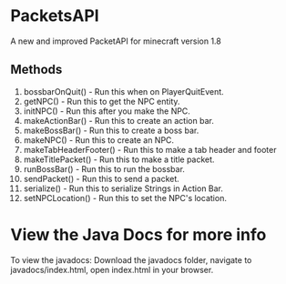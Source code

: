 # PacketsAPI
 A new and improved PacketAPI for minecraft version 1.8
 
## Methods
1. 	bossbarOnQuit() - Run this when on PlayerQuitEvent.
2. getNPC() - Run this to get the NPC entity.
3. initNPC() - Run this after you make the NPC.
4. makeActionBar() - Run this to create an action bar.
5. makeBossBar() - Run this to create a boss bar.
6. makeNPC() - Run this to create an NPC.
7. makeTabHeaderFooter() - Run this to make a tab header and footer
8. makeTitlePacket() - Run this to make a title packet.
9. runBossBar() - Run this to run the bossbar.
10. sendPacket() - Run this to send a packet.
11. serialize() - Run this to serialize Strings in Action Bar.
12. setNPCLocation() - Run this to set the NPC's location.

# View the Java Docs for more info
To view the javadocs: Download the javadocs folder, navigate to javadocs/index.html, open index.html in your browser.

